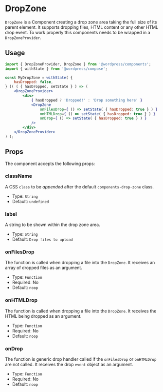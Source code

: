 # DropZone

`DropZone` is a Component creating a drop zone area taking the full size of its parent element. It supports dropping files, HTML content or any other HTML drop event. To work properly this components needs to be wrapped in a `DropZoneProvider`.

## Usage

```jsx
import { DropZoneProvider, DropZone } from '@wordpress/components';
import { withState } from '@wordpress/compose';

const MyDropZone = withState( {
	hasDropped: false,
} )( ( { hasDropped, setState } ) => (
	<DropZoneProvider>
		<div>
			{ hasDropped ? 'Dropped!' : 'Drop something here' }
			<DropZone
				onFilesDrop={ () => setState( { hasDropped: true } ) }
				onHTMLDrop={ () => setState( { hasDropped: true } ) }
				onDrop={ () => setState( { hasDropped: true } ) }
			/>
		</div>
	</DropZoneProvider>
) );
```

## Props

The component accepts the following props:

### className

A CSS `class` to be _appended_ after the default `components-drop-zone` class.

-   Type: `String`
-   Default: `undefined`

### label

A string to be shown within the drop zone area.

-   Type: `String`
-   Default: `Drop files to upload`

### onFilesDrop

The function is called when dropping a file into the `DropZone`. It receives an array of dropped files as an argument.

-   Type: `Function`
-   Required: No
-   Default: `noop`

### onHTMLDrop

The function is called when dropping a file into the `DropZone`. It receives the HTML being dropped as an argument.

-   Type: `Function`
-   Required: No
-   Default: `noop`

### onDrop

The function is generic drop handler called if the `onFilesDrop` or `onHTMLDrop` are not called. It receives the drop `event` object as an argument.

-   Type: `Function`
-   Required: No
-   Default: `noop`
